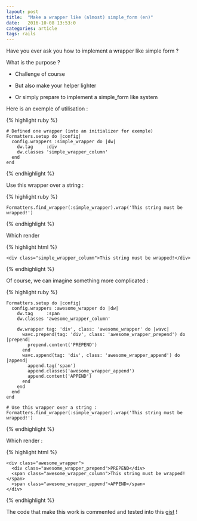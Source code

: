 ```yaml
---
layout: post
title:  "Make a wrapper like (almost) simple_form (en)"
date:   2016-10-08 13:53:0
categories: article
tags: rails
---
```


Have you ever ask you how to implement a wrapper like simple form ?

What is the purpose ?

  * Challenge of course

  * But also make your helper lighter

  * Or simply prepare to implement a simple_form like system

Here is an exemple of utilisation :

{% highlight ruby %}

    # Defined one wrapper (into an initializer for exemple)
    Formatters.setup do |config|
      config.wrappers :simple_wrapper do |dw|
        dw.tag     :div
        dw.classes 'simple_wrapper_column'
      end
    end

{% endhighlight %}

Use this wrapper over a string :

{% highlight ruby %}

    Formatters.find_wrapper(:simple_wrapper).wrap('This string must be wrapped!')

{% endhighlight %}

Which render

{% highlight html %}

    <div class="simple_wrapper_column">This string must be wrapped!</div>

{% endhighlight %}

Of course, we can imagine something more complicated :

{% highlight ruby %}

    Formatters.setup do |config|
      config.wrappers :awesome_wrapper do |dw|
        dw.tag     :span
        dw.classes 'awesome_wrapper_column'

        dw.wrapper tag: 'div', class: 'awesome_wrapper' do |wavc|
          wavc.prepend(tag: 'div', class: 'awesome_wrapper_prepend') do |prepend|
            prepend.content('PREPEND')
          end
          wavc.append(tag: 'div', class: 'awesome_wrapper_append') do |append|
            append.tag('span')
            append.classes('awesome_wrapper_append')
            append.content('APPEND')
          end
        end
      end
    end

    # Use this wrapper over a string :
    Formatters.find_wrapper(:simple_wrapper).wrap('This string must be wrapped!')

{% endhighlight %}

Which render :

{% highlight html %}

    <div class="awesome_wrapper">
      <div class="awesome_wrapper_prepend">PREPEND</div>
      <span class="awesome_wrapper_column">This string must be wrapped!</span>
      <span class="awesome_wrapper_append">APPEND</span>
    </div>

{% endhighlight %}

The code that make this work is commented and tested into this [gist](https://gist.github.com/Yoshyn/6f2bd8b67d366bf55de8677ab67b7736) !


